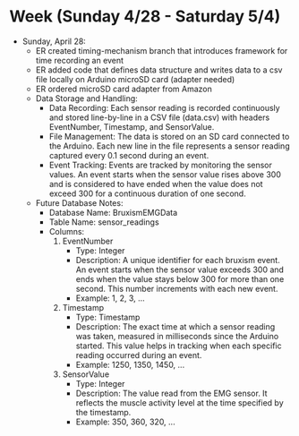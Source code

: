 # Week (Sunday 4/28 - Saturday 5/4)
- Sunday, April 28:
    - ER created timing-mechanism branch that introduces framework for time recording an event
    - ER added code that defines data structure and writes data to a csv file locally on Arduino microSD card (adapter needed)
    - ER ordered microSD card adapter from Amazon
    - Data Storage and Handling:
        - Data Recording: Each sensor reading is recorded continuously and stored line-by-line in a CSV file (data.csv) with headers EventNumber, Timestamp, and SensorValue.
        - File Management: The data is stored on an SD card connected to the Arduino. Each new line in the file represents a sensor reading captured every 0.1 second during an event.
        - Event Tracking: Events are tracked by monitoring the sensor values. An event starts when the sensor value rises above 300 and is considered to have ended when the value does not exceed 300 for a continuous duration of one second.
    - Future Database Notes:
        - Database Name: BruxismEMGData
        - Table Name: sensor_readings
        - Columns:
            1. EventNumber
                - Type: Integer
                - Description: A unique identifier for each bruxism event. An event starts when the sensor value exceeds 300 and ends when the value stays below 300 for more than one second. This number increments with each new event.
                - Example: 1, 2, 3, ...
            2. Timestamp
                - Type: Timestamp
                - Description: The exact time at which a sensor reading was taken, measured in milliseconds since the Arduino started. This value helps in tracking when each specific reading occurred during an event.
                - Example: 1250, 1350, 1450, ...
            3. SensorValue
                - Type: Integer
                - Description: The value read from the EMG sensor. It reflects the muscle activity level at the time specified by the timestamp.
                - Example: 350, 360, 320, ...